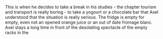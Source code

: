 This is when he decides to take a break in his studies - the chapter tourism and transport is really boring - to take a yogourt or a chocolate bar that Axel understood that the situation is really serious. 
The fridge is empty for empty, even not an opened  orange juice or an out of date fromage blanc.
Axel stays a long time in front of the desolating spectacle of the empty racks in the 